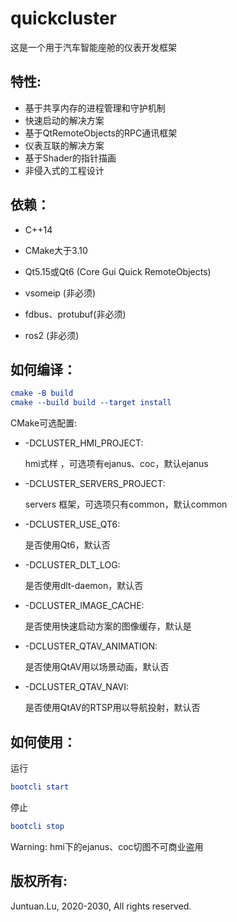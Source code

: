 # quickcluster

这是一个用于汽车智能座舱的仪表开发框架

## 特性:

- 基于共享内存的进程管理和守护机制
- 快速启动的解决方案
- 基于QtRemoteObjects的RPC通讯框架
- 仪表互联的解决方案
- 基于Shader的指针描画
- 非侵入式的工程设计

## 依赖：

- C++14

- CMake大于3.10

- Qt5.15或Qt6 (Core Gui Quick RemoteObjects)
- vsomeip (非必须)
- fdbus、protubuf(非必须)
- ros2 (非必须)

## 如何编译：

```cmake
cmake -B build
cmake --build build --target install
```

CMake可选配置:

- -DCLUSTER_HMI_PROJECT: 

  hmi式样 ，可选项有ejanus、coc，默认ejanus

- -DCLUSTER_SERVERS_PROJECT: 

  servers 框架，可选项只有common，默认common

- -DCLUSTER_USE_QT6: 

  是否使用Qt6，默认否
  
- -DCLUSTER_DLT_LOG:

  是否使用dlt-daemon，默认否
  
- -DCLUSTER_IMAGE_CACHE: 

  是否使用快速启动方案的图像缓存，默认是
  
- -DCLUSTER_QTAV_ANIMATION: 

  是否使用QtAV用以场景动画，默认否
  
- -DCLUSTER_QTAV_NAVI: 

  是否使用QtAV的RTSP用以导航投射，默认否

## 如何使用：

运行

```cmake
bootcli start
```

停止

```cmake
bootcli stop
```

Warning: hmi下的ejanus、coc切图不可商业盗用

## 版权所有:

Juntuan.Lu, 2020-2030, All rights reserved.
